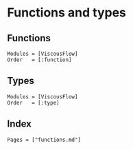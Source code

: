 # Functions and types


## Functions

```@autodocs
Modules = [ViscousFlow]
Order   = [:function]
```

## Types

```@autodocs
Modules = [ViscousFlow]
Order   = [:type]
```


## Index

```@index
Pages = ["functions.md"]
```
